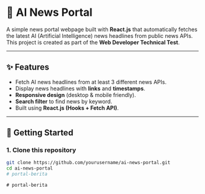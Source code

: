 # 📰 AI News Portal

A simple news portal webpage built with **React.js** that automatically fetches the latest AI (Artificial Intelligence) news headlines from public news APIs.
This project is created as part of the **Web Developer Technical Test**.

---

## ✨ Features
- Fetch AI news headlines from at least 3 different news APIs.
- Display news headlines with **links** and **timestamps**.
- **Responsive design** (desktop & mobile friendly).
- **Search filter** to find news by keyword.
- Built using **React.js (Hooks + Fetch API)**.

---

## 🚀 Getting Started

### 1. Clone this repository
```bash
git clone https://github.com/yourusername/ai-news-portal.git
cd ai-news-portal
#   p o r t a l - b e r i t a  
 #   p o r t a l - b e r i t a  
 